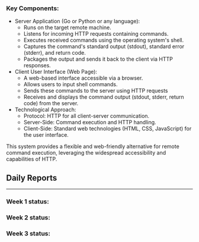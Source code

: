 ### Key Components:
- Server Application (Go or Python or any language):
    - Runs on the target remote machine.
    - Listens for incoming HTTP requests containing commands.
    - Executes received commands using the operating system's shell.
    - Captures the command's standard output (stdout), standard error (stderr), and return code.
    - Packages the output and sends it back to the client via HTTP responses.
- Client User Interface (Web Page):
    - A web-based interface accessible via a browser.
    - Allows users to input shell commands.
    - Sends these commands to the server using HTTP requests
    - Receives and displays the command output (stdout, stderr, return code) from the server.
- Technological Approach:
    - Protocol: HTTP for all client-server communication.
    - Server-Side: Command execution and HTTP handling.
    - Client-Side: Standard web technologies (HTML, CSS, JavaScript) for the user interface.

This system provides a flexible and web-friendly alternative for remote command execution, leveraging the widespread accessibility and capabilities of HTTP.

## Daily Reports
--------------
### Week 1 status:
### Week 2 status:
### Week 3 status:

